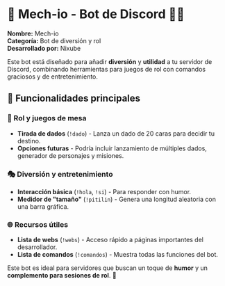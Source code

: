 # 🤖 Mech-io - Bot de Discord 🎲✨

**Nombre:** Mech-io  
**Categoría:** Bot de diversión y rol  
**Desarrollado por:** Nixube  

Este bot está diseñado para añadir **diversión** y **utilidad** a tu servidor de Discord, combinando herramientas para juegos de rol con comandos graciosos y de entretenimiento.  

## 🔹 Funcionalidades principales  

### 🎲 Rol y juegos de mesa  
- **Tirada de dados** (`!dado`) - Lanza un dado de 20 caras para decidir tu destino.  
- **Opciones futuras** - Podría incluir lanzamiento de múltiples dados, generador de personajes y misiones.  

### 🎭 Diversión y entretenimiento  
- **Interacción básica** (`!hola`, `!si`) - Para responder con humor.  
- **Medidor de "tamaño"** (`!pitilin`) - Genera una longitud aleatoria con una barra gráfica.  

### 🌐 Recursos útiles  
- **Lista de webs** (`!webs`) - Acceso rápido a páginas importantes del desarrollador.  
- **Lista de comandos** (`!comandos`) - Muestra todas las funciones del bot.  

Este bot es ideal para servidores que buscan un toque de **humor** y un **complemento para sesiones de rol**. 🚀  


